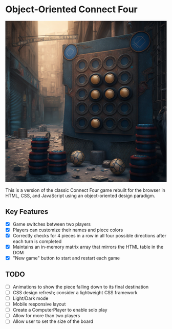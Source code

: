 # Object-Oriented Connect Four

![Connect Four](connect-four-midjourney.png)

This is a version of the classic Connect Four game rebuilt for the browser in HTML, CSS, and JavaScript using an object-oriented design paradigm.

## Key Features

- [x] Game switches between two players
- [x] Players can customize their names and piece colors
- [x] Correctly checks for 4 pieces in a row in all four possible directions after each turn is completed
- [x] Maintains an in-memory matrix array that mirrors the HTML table in the DOM
- [x] "New game" button to start and restart each game

## TODO

- [ ] Animations to show the piece falling down to its final destination
- [ ] CSS design refresh; consider a lightweight CSS framework
- [ ] Light/Dark mode
- [ ] Mobile responsive layout
- [ ] Create a ComputerPlayer to enable solo play
- [ ] Allow for more than two players
- [ ] Allow user to set the size of the board
